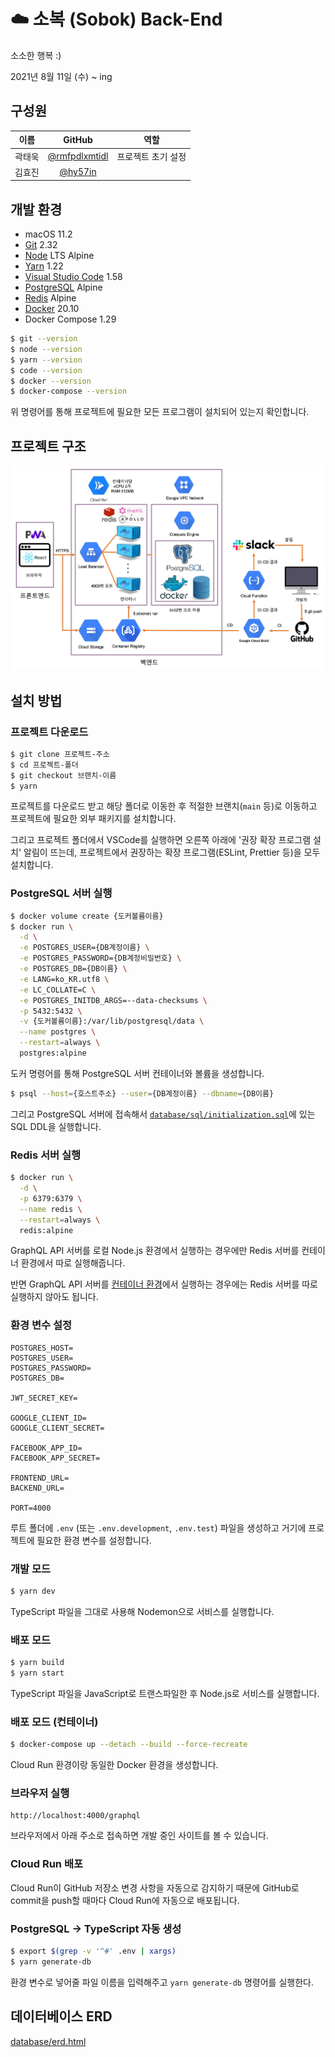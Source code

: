 # ☁️ 소복 (Sobok) Back-End

소소한 행복 :)

2021년 8월 11일 (수) ~ ing

## 구성원

|  이름  |                      GitHub                      |        역할        |
| :----: | :----------------------------------------------: | :----------------: |
| 곽태욱 | [@rmfpdlxmtidl](https://github.com/rmfpdlxmtidl) | 프로젝트 초기 설정 |
| 김효진 |       [@hy57in](https://github.com/hy57in)       |                    |

## 개발 환경

- macOS 11.2
- [Git](https://git-scm.com/downloads) 2.32
- [Node](https://hub.docker.com/_/node) LTS Alpine
- [Yarn](https://yarnpkg.com/getting-started/install#about-global-installs) 1.22
- [Visual Studio Code](https://code.visualstudio.com/Download) 1.58
- [PostgreSQL](https://hub.docker.com/_/postgres) Alpine
- [Redis](https://hub.docker.com/_/redis) Alpine
- [Docker](https://www.docker.com/get-started) 20.10
- Docker Compose 1.29

```bash
$ git --version
$ node --version
$ yarn --version
$ code --version
$ docker --version
$ docker-compose --version
```

위 명령어를 통해 프로젝트에 필요한 모든 프로그램이 설치되어 있는지 확인합니다.

## 프로젝트 구조

![images/architecture.webp](images/architecture.webp)

## 설치 방법

### 프로젝트 다운로드

```bash
$ git clone 프로젝트-주소
$ cd 프로젝트-폴더
$ git checkout 브랜치-이름
$ yarn
```

프로젝트를 다운로드 받고 해당 폴더로 이동한 후 적절한 브랜치(`main` 등)로 이동하고 프로젝트에 필요한 외부 패키지를 설치합니다.

그리고 프로젝트 폴더에서 VSCode를 실행하면 오른쪽 아래에 '권장 확장 프로그램 설치' 알림이 뜨는데, 프로젝트에서 권장하는 확장 프로그램(ESLint, Prettier 등)을 모두 설치합니다.

### PostgreSQL 서버 실행

```bash
$ docker volume create {도커볼륨이름}
$ docker run \
  -d \
  -e POSTGRES_USER={DB계정이름} \
  -e POSTGRES_PASSWORD={DB계정비밀번호} \
  -e POSTGRES_DB={DB이름} \
  -e LANG=ko_KR.utf8 \
  -e LC_COLLATE=C \
  -e POSTGRES_INITDB_ARGS=--data-checksums \
  -p 5432:5432 \
  -v {도커볼륨이름}:/var/lib/postgresql/data \
  --name postgres \
  --restart=always \
  postgres:alpine
```

도커 명령어를 통해 PostgreSQL 서버 컨테이너와 볼륨을 생성합니다.

```bash
$ psql --host={호스트주소} --user={DB계정이름} --dbname={DB이름}
```

그리고 PostgreSQL 서버에 접속해서 [`database/sql/initialization.sql`](database/sql/initialization.sql)에 있는 SQL DDL을 실행합니다.

### Redis 서버 실행

```bash
$ docker run \
  -d \
  -p 6379:6379 \
  --name redis \
  --restart=always \
  redis:alpine
```

GraphQL API 서버를 로컬 Node.js 환경에서 실행하는 경우에만 Redis 서버를 컨테이너 환경에서 따로 실행해줍니다.

반면 GraphQL API 서버를 [컨테이너 환경](#배포-모드-컨테이너)에서 실행하는 경우에는 Redis 서버를 따로 실행하지 않아도 됩니다.

### 환경 변수 설정

```
POSTGRES_HOST=
POSTGRES_USER=
POSTGRES_PASSWORD=
POSTGRES_DB=

JWT_SECRET_KEY=

GOOGLE_CLIENT_ID=
GOOGLE_CLIENT_SECRET=

FACEBOOK_APP_ID=
FACEBOOK_APP_SECRET=

FRONTEND_URL=
BACKEND_URL=

PORT=4000
```

루트 폴더에 `.env` (또는 `.env.development`, `.env.test`) 파일을 생성하고 거기에 프로젝트에 필요한 환경 변수를 설정합니다.

### 개발 모드

```bash
$ yarn dev
```

TypeScript 파일을 그대로 사용해 Nodemon으로 서비스를 실행합니다.

### 배포 모드

```bash
$ yarn build
$ yarn start
```

TypeScript 파일을 JavaScript로 트랜스파일한 후 Node.js로 서비스를 실행합니다.

### 배포 모드 (컨테이너)

```bash
$ docker-compose up --detach --build --force-recreate
```

Cloud Run 환경이랑 동일한 Docker 환경을 생성합니다.

### 브라우저 실행

```
http://localhost:4000/graphql
```

브라우저에서 아래 주소로 접속하면 개발 중인 사이트를 볼 수 있습니다.

### Cloud Run 배포

Cloud Run이 GitHub 저장소 변경 사항을 자동으로 감지하기 때문에 GitHub로 commit을 push할 때마다 Cloud Run에 자동으로 배포됩니다.

### PostgreSQL -> TypeScript 자동 생성

```bash
$ export $(grep -v '^#' .env | xargs)
$ yarn generate-db
```

환경 변수로 넣어줄 파일 이름을 입력해주고 `yarn generate-db` 명령어를 실행한다.

## 데이터베이스 ERD

[database/erd.html](https://teamsindy20.github.io/sobok-backend/database/erd.html)
